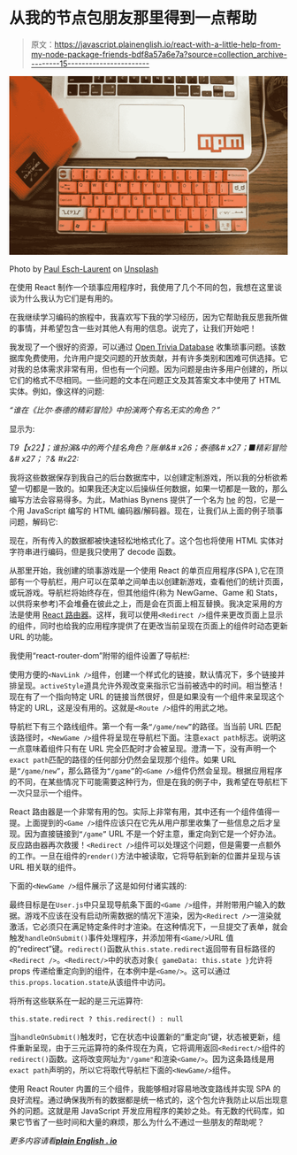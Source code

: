 # 从我的节点包朋友那里得到一点帮助

> 原文：<https://javascript.plainenglish.io/react-with-a-little-help-from-my-node-package-friends-bdf8a57a6e7a?source=collection_archive---------15----------------------->

![](img/1f957b913dc72642ba6800fb751f45f7.png)

Photo by [Paul Esch-Laurent](https://unsplash.com/@pinjasaur?utm_source=medium&utm_medium=referral) on [Unsplash](https://unsplash.com?utm_source=medium&utm_medium=referral)

在使用 React 制作一个琐事应用程序时，我使用了几个不同的包，我想在这里谈谈为什么我认为它们是有用的。

在我继续学习编码的旅程中，我喜欢写下我的学习经历，因为它帮助我反思我所做的事情，并希望包含一些对其他人有用的信息。说完了，让我们开始吧！

我发现了一个很好的资源，可以通过 [Open Trivia Database](https://opentdb.com/) 收集琐事问题。该数据库免费使用，允许用户提交问题的开放贡献，并有许多类别和困难可供选择。它对我的总体需求非常有用，但也有一个问题。因为问题是由许多用户创建的，所以它们的格式不尽相同。一些问题的文本在问题正文及其答案文本中使用了 HTML 实体。例如，像这样的问题:

*“谁在《比尔·泰德的精彩冒险》中扮演两个有名无实的角色？”*

显示为:

*T9【x22】；谁扮演&中的两个挂名角色？账单&# x26；泰德&# x27；■精彩冒险&# x27；？& #x22:*

我将这些数据保存到我自己的后台数据库中，以创建定制游戏，所以我的分析欲希望一切都是一致的。如果我还决定以后操纵任何数据，如果一切都是一致的，那么编写方法会容易得多。为此，Mathias Bynens 提供了一个名为 [he](https://github.com/mathiasbynens/he) 的包，它是一个用 JavaScript 编写的 HTML 编码器/解码器。现在，让我们从上面的例子琐事问题，解码它:

现在，所有传入的数据都被快速轻松地格式化了。这个包也将使用 HTML 实体对字符串进行编码，但是我只使用了 decode 函数。

从那里开始，我创建的琐事游戏是一个使用 React 的单页应用程序(SPA ),它在顶部有一个导航栏，用户可以在菜单之间单击以创建新游戏，查看他们的统计页面，或玩游戏。导航栏将始终存在，但其他组件(称为 NewGame、Game 和 Stats，以供将来参考)不会堆叠在彼此之上，而是会在页面上相互替换。我决定采用的方法是使用 [React 路由器](https://reactrouter.com/web/guides/quick-start)。这样，我可以使用`<Redirect />`组件来更改页面上显示的组件，同时也给我的应用程序提供了在更改当前呈现在页面上的组件时动态更新 URL 的功能。

我使用“react-router-dom”附带的组件设置了导航栏:

使用方便的`<NavLink />`组件，创建一个样式化的链接，默认情况下，多个链接并排呈现。`activeStyle`道具允许外观改变来指示它当前被选中的时间。相当整洁！现在有了一个指向特定 URL 的链接当然很好，但是如果没有一个组件来呈现这个特定的 URL，这是没有用的。这就是`<Route />`组件的用武之地。

导航栏下有三个路线组件。第一个有一条`“/game/new”`的路径。当当前 URL 匹配该路径时，`<NewGame />`组件将呈现在导航栏下面。注意`exact path`标志。说明这一点意味着组件只有在 URL 完全匹配时才会被呈现。澄清一下，没有声明一个`exact path`匹配的路径的任何部分仍然会呈现那个组件。如果 URL 是`“/game/new”`，那么路径为`“/game”`的`<Game />`组件仍然会呈现。根据应用程序的不同，在某些情况下可能需要这种行为，但是在我的例子中，我希望在导航栏下一次只显示一个组件。

React 路由器是一个非常有用的包。实际上非常有用，其中还有一个组件值得一提。上面提到的`<Game />`组件应该只在它先从用户那里收集了一些信息之后才呈现。因为直接链接到`“/game”` URL 不是一个好主意，重定向到它是一个好办法。反应路由器再次救援！`<Redirect />`组件可以处理这个问题，但是需要一点额外的工作。一旦在组件的`render()`方法中被读取，它将导航到新的位置并呈现与该 URL 相关联的组件。

下面的`<NewGame />`组件展示了这是如何付诸实践的:

最终目标是在`User.js`中只呈现导航条下面的`<Game />`组件，并附带用户输入的数据。游戏不应该在没有启动所需数据的情况下渲染，因为`<Redirect />`一渲染就激活，它必须只在满足特定条件时才渲染。在这种情况下，一旦提交了表单，就会触发`handleOnSubmit()`事件处理程序，并添加带有`<Game/>`URL 值的“redirect”键。`redirect()`函数从`this.state.redirect`返回带有目标路径的`<Redirect />`。`<Redirect/>`中的状态对象`{ gameData: this.state }`允许将 props 传递给重定向到的组件，在本例中是`<Game/>`。这可以通过`this.props.location.state`从该组件中访问。

将所有这些联系在一起的是三元运算符:

`this.state.redirect ? this.redirect() : null`

当`handleOnSubmit()`触发时，它在状态中设置新的“重定向”键，状态被更新，组件重新呈现，由于三元运算符的条件现在为真，它将调用返回`<Redirect/>`组件的`redirect()`函数。这将改变网址为`"/game"`和渲染`<Game/>`。因为这条路线是用`exact path`声明的，所以它将取代导航栏下面的`<NewGame/>`组件。

使用 React Router 内置的三个组件，我能够相对容易地改变路线并实现 SPA 的良好流程。通过确保我所有的数据都是统一格式的，这个包允许我防止以后出现意外的问题。这就是用 JavaScript 开发应用程序的美妙之处。有无数的代码库，如果它节省了一些时间和大量的麻烦，那么为什么不通过一些朋友的帮助呢？

*更多内容请看*[***plain English . io***](http://plainenglish.io/)